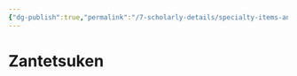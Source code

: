 ```yaml
---
{"dg-publish":true,"permalink":"/7-scholarly-details/specialty-items-and-materials/key-items/artifacts/imperial-regalia/zantetsuken/","noteIcon":""}
---
```


# Zantetsuken
